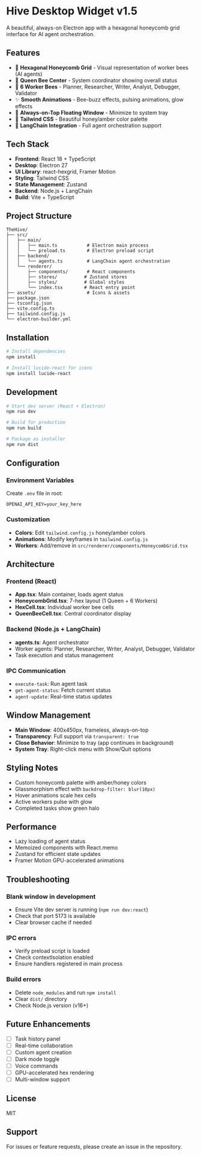 # Hive Desktop Widget v1.5

A beautiful, always-on Electron app with a hexagonal honeycomb grid interface for AI agent orchestration.

## Features

- 🎨 **Hexagonal Honeycomb Grid** - Visual representation of worker bees (AI agents)
- 👑 **Queen Bee Center** - System coordinator showing overall status
- 🐝 **6 Worker Bees** - Planner, Researcher, Writer, Analyst, Debugger, Validator
- ✨ **Smooth Animations** - Bee-buzz effects, pulsing animations, glow effects
- 🎯 **Always-on-Top Floating Window** - Minimize to system tray
- 🌟 **Tailwind CSS** - Beautiful honey/amber color palette
- 🤖 **LangChain Integration** - Full agent orchestration support

## Tech Stack

- **Frontend**: React 18 + TypeScript
- **Desktop**: Electron 27
- **UI Library**: react-hexgrid, Framer Motion
- **Styling**: Tailwind CSS
- **State Management**: Zustand
- **Backend**: Node.js + LangChain
- **Build**: Vite + TypeScript

## Project Structure

```
TheHive/
├── src/
│   ├── main/
│   │   ├── main.ts           # Electron main process
│   │   └── preload.ts        # Electron preload script
│   ├── backend/
│   │   └── agents.ts         # LangChain agent orchestration
│   └── renderer/
│       ├── components/       # React components
│       ├── stores/          # Zustand stores
│       ├── styles/          # Global styles
│       └── index.tsx        # React entry point
├── assets/                   # Icons & assets
├── package.json
├── tsconfig.json
├── vite.config.ts
├── tailwind.config.js
└── electron-builder.yml
```

## Installation

```bash
# Install dependencies
npm install

# Install lucide-react for icons
npm install lucide-react
```

## Development

```bash
# Start dev server (React + Electron)
npm run dev

# Build for production
npm run build

# Package as installer
npm run dist
```

## Configuration

### Environment Variables

Create `.env` file in root:

```
OPENAI_API_KEY=your_key_here
```

### Customization

- **Colors**: Edit `tailwind.config.js` honey/amber colors
- **Animations**: Modify keyframes in `tailwind.config.js`
- **Workers**: Add/remove in `src/renderer/components/HoneycombGrid.tsx`

## Architecture

### Frontend (React)
- **App.tsx**: Main container, loads agent status
- **HoneycombGrid.tsx**: 7-hex layout (1 Queen + 6 Workers)
- **HexCell.tsx**: Individual worker bee cells
- **QueenBeeCell.tsx**: Central coordinator display

### Backend (Node.js + LangChain)
- **agents.ts**: Agent orchestrator
- Worker agents: Planner, Researcher, Writer, Analyst, Debugger, Validator
- Task execution and status management

### IPC Communication
- `execute-task`: Run agent task
- `get-agent-status`: Fetch current status
- `agent-update`: Real-time status updates

## Window Management

- **Main Window**: 400x450px, frameless, always-on-top
- **Transparency**: Full support via `transparent: true`
- **Close Behavior**: Minimize to tray (app continues in background)
- **System Tray**: Right-click menu with Show/Quit options

## Styling Notes

- Custom honeycomb palette with amber/honey colors
- Glassmorphism effect with `backdrop-filter: blur(10px)`
- Hover animations scale hex cells
- Active workers pulse with glow
- Completed tasks show green halo

## Performance

- Lazy loading of agent status
- Memoized components with React.memo
- Zustand for efficient state updates
- Framer Motion GPU-accelerated animations

## Troubleshooting

### Blank window in development
- Ensure Vite dev server is running (`npm run dev:react`)
- Check that port 5173 is available
- Clear browser cache if needed

### IPC errors
- Verify preload script is loaded
- Check contextIsolation enabled
- Ensure handlers registered in main process

### Build errors
- Delete `node_modules` and run `npm install`
- Clear `dist/` directory
- Check Node.js version (v16+)

## Future Enhancements

- [ ] Task history panel
- [ ] Real-time collaboration
- [ ] Custom agent creation
- [ ] Dark mode toggle
- [ ] Voice commands
- [ ] GPU-accelerated hex rendering
- [ ] Multi-window support

## License

MIT

## Support

For issues or feature requests, please create an issue in the repository.